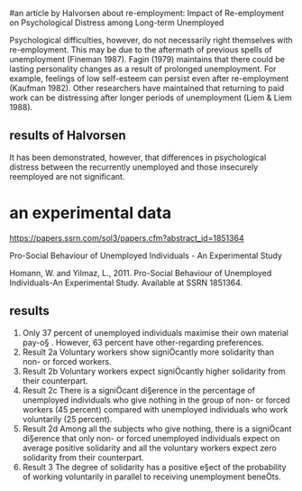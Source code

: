 #an article by Halvorsen about re-employment: Impact of Re-employment on Psychological Distress among Long-term Unemployed


Psychological difficulties, however, do not
necessarily right themselves with re-employment.
This may be due to the aftermath of previous
spells of unemployment (Fineman
1987). Fagin (1979) maintains that there
could be lasting personality changes as a result
of prolonged unemployment. For example, feelings
of low self-esteem can persist even after
re-employment (Kaufman 1982). Other researchers
have maintained that returning to
paid work can be distressing after longer periods
of unemployment (Liem & Liem 1988).

## results of Halvorsen
It has
been demonstrated, however, that differences
in psychological distress between the recurrently
unemployed and those insecurely reemployed
are not significant. 


# an experimental data
https://papers.ssrn.com/sol3/papers.cfm?abstract_id=1851364

Pro-Social Behaviour of Unemployed Individuals - An Experimental Study

Homann, W. and Yilmaz, L., 2011. Pro-Social Behaviour of Unemployed Individuals-An Experimental Study. Available at SSRN 1851364.


## results
1. Only 37 percent of unemployed individuals maximise their own material pay-o§ . However, 63 percent have other-regarding preferences.
2. Result 2a Voluntary workers show signiÖcantly more solidarity than non- or forced workers.
3. Result 2b Voluntary workers expect signiÖcantly higher solidarity from their counterpart.
4. Result 2c There is a signiÖcant di§erence in the percentage of unemployed individuals who give nothing in the group of non- or forced workers (45 percent) compared with unemployed individuals who work voluntarily (25 percent).
5. Result 2d Among all the subjects who give nothing, there is a signiÖcant di§erence that only non- or forced unemployed individuals expect on average positive solidarity and all the voluntary workers expect zero solidarity from their counterpart.
6. Result 3 The degree of solidarity has a positive e§ect of the probability of working voluntarily in parallel to receiving unemployment beneÖts.

